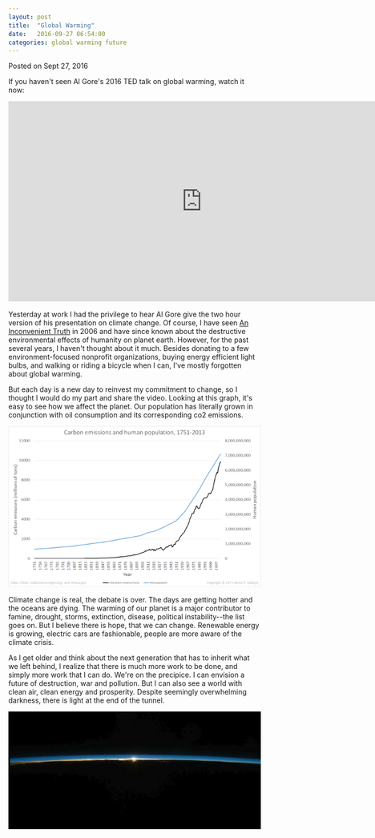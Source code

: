 ```yaml
---
layout: post
title:  "Global Warming"
date:   2016-09-27 06:54:00
categories: global warming future
---
```

<div class=”postmetadata”>
  Posted on <span class=”updated”>Sept 27, 2016</span>
</div>

If you haven't seen Al Gore's 2016 TED talk on global warming, watch it now:

<iframe src="https://embed.ted.com/talks/al_gore_the_case_for_optimism_on_climate_change" width="772" height="400" frameborder="0" scrolling="no" webkitAllowFullScreen mozallowfullscreen allowFullScreen></iframe>

Yesterday at work I had the privilege to hear Al Gore give the two hour version of his presentation on climate change. Of course, I have seen [An Inconvenient Truth][inconvenient_truth] in 2006 and have since known about the destructive environmental effects of humanity on planet earth. However, for the past several years, I haven't thought about it much. Besides donating to a few environment-focused nonprofit organizations, buying energy efficient light bulbs, and walking or riding a bicycle when I can, I've mostly forgotten about global warming.

But each day is a new day to reinvest my commitment to change, so I thought I would do my part and share the video. Looking at this graph, it's easy to see how we affect the planet. Our population has literally grown in conjunction with oil consumption and its corresponding co2 emissions.

![co2 emissions][co2_emissions]

Climate change is real, the debate is over. The days are getting hotter and the oceans are dying. The warming of our planet is a major contributor to famine, drought, storms, extinction, disease, political instability--the list goes on. But I believe there is hope, that we can change. Renewable energy is growing, electric cars are fashionable, people are more aware of the climate crisis.

As I get older and think about the next generation that has to inherit what we left behind, I realize that there is much more work to be done, and simply more work that I can do. We're on the precipice. I can envision a future of destruction, war and pollution. But I can also see a world with clean air, clean energy and prosperity. Despite seemingly overwhelming darkness, there is light at the end of the tunnel.

![thin atmosphere][thin_atmosphere]


[thin_atmosphere]: /images/thin-atmosphere.jpg
[co2_emissions]: /images/humanity-co2-emissions.png
[inconvenient_truth]:https://en.wikipedia.org/wiki/An_Inconvenient_Truth
[al_gore_ted_talk]: https://www.ted.com/talks/al_gore_the_case_for_optimism_on_climate_change
